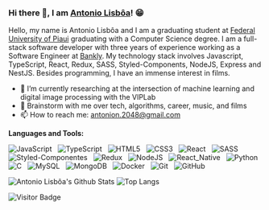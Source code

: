 ### Hi there 👋, I am [Antonio Lisbôa](https://github.com/Note45)! 😁

Hello, my name is Antonio Lisbôa and I am a graduating student at [Federal University of Piaui](https://ufpi.br/) graduating with a Computer Science degree. I am a full-stack software developer with three years of experience working as a Software Engineer at [Bankly](https://www.bankly.com.br/). My technology stack involves Javascript, TypeScript, React, Redux, SASS, Styled-Components, NodeJS, Express and NestJS. Besides programming, I have an immense interest in films.

- 🔭 I’m currently researching at the intersection of machine learning and digital image processing with the VIPLab
- 💬 Brainstorm with me over tech, algorithms, career, music, and films 
- 📫 How to reach me: antonion.2048@gmail.com

**Languages and Tools:** 

![JavaScript](https://img.shields.io/badge/-JavaScript-black?logo=javascript&style=social)&nbsp;&nbsp;
![TypeScript](https://img.shields.io/badge/-Typescript-black?logo=TypeScript&style=social)&nbsp;&nbsp;
![HTML5](https://img.shields.io/badge/-HTML5-black?logo=html5&style=social)&nbsp;&nbsp;
![CSS3](https://img.shields.io/badge/-CSS3-black?logo=css3&style=social)&nbsp;&nbsp;
![React](https://img.shields.io/badge/-React-black?logo=react&style=social)&nbsp;&nbsp;
![SASS](https://img.shields.io/badge/-SASS-black?logo=SASS&style=social)&nbsp;&nbsp;
![Styled-Componentes](https://img.shields.io/badge/Styled_Components-black?logo=styled-components&style=social)&nbsp;&nbsp;
![Redux](https://img.shields.io/badge/Redux-black?logo=Redux&style=social)&nbsp;&nbsp;
![NodeJS](https://img.shields.io/badge/-Node.JS-black?logo=node.js&style=social)&nbsp;&nbsp;
![React_Native](https://img.shields.io/badge/-React_Native-black?logo=react&logoColor=%2361DAFB&style=social)&nbsp;&nbsp;
![Python](https://img.shields.io/badge/-Python-black?logo=Python&style=social)&nbsp;&nbsp;
![C](https://img.shields.io/badge/-C-black?logo=c&style=social)&nbsp;&nbsp;
![MySQL](https://img.shields.io/badge/-MySQL-black?logo=mysql&style=social)&nbsp;&nbsp;
![MongoDB](https://img.shields.io/badge/-MongoDB-black?logo=mongodb&style=social)&nbsp;&nbsp;
![Docker](https://img.shields.io/badge/-Docker-black?logo=Docker&style=social)&nbsp;&nbsp;
![Git](https://img.shields.io/badge/-Git-black?logo=git&style=social)&nbsp;&nbsp;
![GitHub](https://img.shields.io/badge/-GitHub-black?logo=github&style=social)&nbsp;&nbsp;

![Antonio Lisbôa's Github Stats](https://github-readme-stats.vercel.app/api?username=note45&count_private=true&show_icons=true&include_all_commits=true)
![Top Langs](https://github-readme-stats.vercel.app/api/top-langs/?username=note45&hide=TeX&layout=compact)

![Visitor Badge](https://visitor-badge.laobi.icu/badge?page_id=note45.note45)
